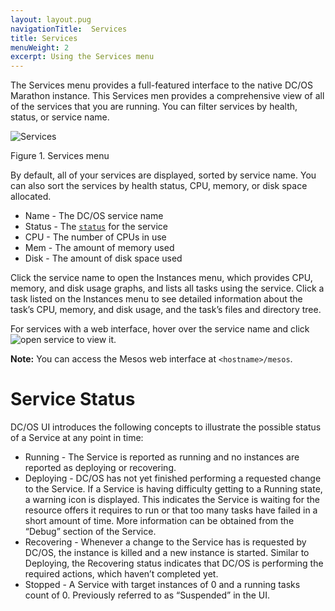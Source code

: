```yaml
---
layout: layout.pug
navigationTitle:  Services
title: Services
menuWeight: 2
excerpt: Using the Services menu
---
```


The Services menu provides a full-featured interface to the native DC/OS Marathon instance. This Services men provides a comprehensive view of all of the services that you are running. You can filter services by health, status, or service name.

![Services](/mesosphere/dcos/1.11/img/services-ee.png)

Figure 1. Services menu

By default, all of your services are displayed, sorted by service name. You can also sort the services by health status, CPU, memory, or disk space allocated.

- Name - The DC/OS service name
- Status - The [`status`](#service-status) for the service
- CPU - The number of CPUs in use
- Mem - The amount of memory used
- Disk - The amount of disk space used

Click the service name to open the Instances menu, which provides CPU, memory, and disk usage graphs, and lists all tasks using the service. Click a task listed on the Instances menu to see detailed information about the task’s CPU, memory, and disk usage, and the task’s files and directory tree.

For services with a web interface, hover over the service name and click ![open service](/mesosphere/dcos/1.11/img/open-service.png) to view it.

**Note:** You can access the Mesos web interface at `<hostname>/mesos`.

# Service Status

DC/OS UI introduces the following concepts to illustrate the possible status of a Service at any point in time:

- Running - The Service is reported as running and no instances are reported as deploying or recovering.
- Deploying - DC/OS has not yet finished performing a requested change to the Service. If a Service is having difficulty getting to a Running state, a warning icon is displayed. This indicates the Service is waiting for the resource offers it requires to run or that too many tasks have failed in a short amount of time. More information can be obtained from the “Debug” section of the Service.
- Recovering - Whenever a change to the Service has is requested by DC/OS, the instance is killed and a new instance is started. Similar to Deploying, the Recovering status indicates that DC/OS is performing the required actions, which haven’t completed yet.
- Stopped - A Service with target instances of 0 and a running tasks count of 0. Previously referred to as “Suspended” in the UI.
